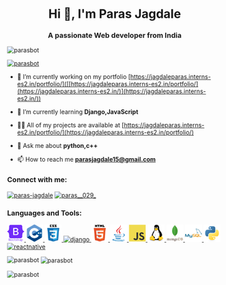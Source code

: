 <h1 align="center">Hi 👋, I'm Paras Jagdale</h1>
<h3 align="center">A passionate Web developer from India</h3>

<p align="left"> <img src="https://komarev.com/ghpvc/?username=parasbot&label=Profile%20views&color=0e75b6&style=flat" alt="parasbot" /> </p>

<p align="left"> <a href="https://github.com/ryo-ma/github-profile-trophy"><img src="https://github-profile-trophy.vercel.app/?username=parasbot" alt="parasbot" /></a> </p>

- 🔭 I’m currently working on my portfolio [https://jagdaleparas.interns-es2.in/portfolio/]([[https://jagdaleparas.interns-es2.in/portfolio/](https://jagdaleparas.interns-es2.in/)](https://jagdaleparas.interns-es2.in/))

- 🌱 I’m currently learning **Django,JavaScript**

- 👨‍💻 All of my projects are available at [https://jagdaleparas.interns-es2.in/portfolio/](https://jagdaleparas.interns-es2.in/portfolio/)

- 💬 Ask me about **python,c++**

- 📫 How to reach me **parasjagdale15@gmail.com**

<h3 align="left">Connect with me:</h3>
<p align="left">
<a href="https://linkedin.com/in/paras-jagdale" target="blank"><img align="center" src="https://raw.githubusercontent.com/rahuldkjain/github-profile-readme-generator/master/src/images/icons/Social/linked-in-alt.svg" alt="paras-jagdale" height="30" width="40" /></a>
<a href="https://instagram.com/paras__029_" target="blank"><img align="center" src="https://raw.githubusercontent.com/rahuldkjain/github-profile-readme-generator/master/src/images/icons/Social/instagram.svg" alt="paras__029_" height="30" width="40" /></a>
</p>

<h3 align="left">Languages and Tools:</h3>
<p align="left"> <a href="https://getbootstrap.com" target="_blank" rel="noreferrer"> <img src="https://raw.githubusercontent.com/devicons/devicon/master/icons/bootstrap/bootstrap-plain-wordmark.svg" alt="bootstrap" width="40" height="40"/> </a> <a href="https://www.w3schools.com/cpp/" target="_blank" rel="noreferrer"> <img src="https://raw.githubusercontent.com/devicons/devicon/master/icons/cplusplus/cplusplus-original.svg" alt="cplusplus" width="40" height="40"/> </a> <a href="https://www.w3schools.com/css/" target="_blank" rel="noreferrer"> <img src="https://raw.githubusercontent.com/devicons/devicon/master/icons/css3/css3-original-wordmark.svg" alt="css3" width="40" height="40"/> </a> <a href="https://www.djangoproject.com/" target="_blank" rel="noreferrer"> <img src="https://cdn.worldvectorlogo.com/logos/django.svg" alt="django" width="40" height="40"/> </a> <a href="https://www.w3.org/html/" target="_blank" rel="noreferrer"> <img src="https://raw.githubusercontent.com/devicons/devicon/master/icons/html5/html5-original-wordmark.svg" alt="html5" width="40" height="40"/> </a> <a href="https://www.java.com" target="_blank" rel="noreferrer"> <img src="https://raw.githubusercontent.com/devicons/devicon/master/icons/java/java-original.svg" alt="java" width="40" height="40"/> </a> <a href="https://developer.mozilla.org/en-US/docs/Web/JavaScript" target="_blank" rel="noreferrer"> <img src="https://raw.githubusercontent.com/devicons/devicon/master/icons/javascript/javascript-original.svg" alt="javascript" width="40" height="40"/> </a> <a href="https://www.linux.org/" target="_blank" rel="noreferrer"> <img src="https://raw.githubusercontent.com/devicons/devicon/master/icons/linux/linux-original.svg" alt="linux" width="40" height="40"/> </a> <a href="https://www.mongodb.com/" target="_blank" rel="noreferrer"> <img src="https://raw.githubusercontent.com/devicons/devicon/master/icons/mongodb/mongodb-original-wordmark.svg" alt="mongodb" width="40" height="40"/> </a> <a href="https://www.mysql.com/" target="_blank" rel="noreferrer"> <img src="https://raw.githubusercontent.com/devicons/devicon/master/icons/mysql/mysql-original-wordmark.svg" alt="mysql" width="40" height="40"/> </a> <a href="https://www.python.org" target="_blank" rel="noreferrer"> <img src="https://raw.githubusercontent.com/devicons/devicon/master/icons/python/python-original.svg" alt="python" width="40" height="40"/> </a> <a href="https://reactnative.dev/" target="_blank" rel="noreferrer"> <img src="https://reactnative.dev/img/header_logo.svg" alt="reactnative" width="40" height="40"/> </a> </p>

<p><img align="left" src="https://github-readme-stats.vercel.app/api/top-langs?username=parasbot&show_icons=true&locale=en&layout=compact" alt="parasbot" /></p>

<p>&nbsp;<img align="center" src="https://github-readme-stats.vercel.app/api?username=parasbot&show_icons=true&locale=en" alt="parasbot" /></p>

<p><img align="center" src="https://github-readme-streak-stats.herokuapp.com/?user=parasbot&" alt="parasbot" /></p>
